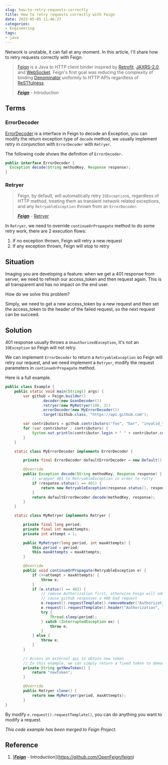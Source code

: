 ```yaml
---
slug: how-to-retry-requests-correctly
title: How to retry requests correctly with Feign
date: 2023-05-05 11:46:27
categories:
- Engineering
tags:
- java
---
```


Network is unstable, it can fail at any moment. In this article, I'll share how to retry requests correctly with Feign.

> [Feign](https://github.com/OpenFeign/feign/) is a Java to HTTP client binder inspired by [Retrofit](https://github.com/square/retrofit), [JAXRS-2.0](https://jax-rs-spec.java.net/nonav/2.0/apidocs/index.html), and [WebSocket](http://www.oracle.com/technetwork/articles/java/jsr356-1937161.html). Feign's first goal was reducing the complexity of binding [Denominator](https://github.com/Netflix/Denominator) uniformly to HTTP APIs regardless of [ReSTfulness](http://www.slideshare.net/adrianfcole/99problems).
>
> ***[Feign](https://github.com/OpenFeign/feign/#error-handling)*** - Introduction

<!--more-->

## Terms

### ErrorDecoder

[ErrorDecoder](https://github.com/OpenFeign/feign/#error-handling) is a interface in Feign to decode an Exception, you can modify the return exception type of `decode` method, we usually implement retry in conjunction with `ErrorDecoder` with `Retryer`.  

The following code shows the definition of `ErrorDecoder`.

```java
public interface ErrorDecoder {
  Exception decode(String methodKey, Response response);
}
```

### Retryer

> Feign, by default, will automatically retry `IOException`s, regardless of HTTP method, treating them as transient network related exceptions, and any `RetryableException` thrown from an `ErrorDecoder`. 
>
> ***[Feign](https://github.com/OpenFeign/feign/#error-handling)*** - [Retryer](https://github.com/OpenFeign/feign/#retry)

In `Retryer`, we need to override `continueOrPropagate` method to do some retry work, there are 2 execution flows:

1. If no exception thrown, Feign will retry a new request
2. If any exception thrown, Feign will stop to retry

## Situation

Imaging you are developing a feature: when we get a 401 response from server, we need to refresh our access_token and then request again. This is all transparent and has no impact on the end user.

How do we solve this problem?

Simply, we need to get a new access_token by a new request and then set the access_token to the header of the failed request, so the next request can be succeed.

## Solution 

401 response usually throws a `UnauthorizedException`, it's not an `IOException` so Feign will not retry. 

We can implement `ErrorDecoder` to return a `RetryableException` so Feign will retry our request, and we need implement a `Retryer`, modify the request parameters in `continueOrPropagate` method.

Here is a full example.

```java
public class Example {
    public static void main(String[] args) {
        var github = Feign.builder()
                .decoder(new GsonDecoder())
                .retryer(new MyRetryer(100, 3))
                .errorDecoder(new MyErrorDecoder())
                .target(Github.class, "https://api.github.com");

        var contributors = github.contributors("foo", "bar", "invalid_token");
        for (var contributor : contributors) {
            System.out.println(contributor.login + " " + contributor.contributions);
        }
    }

    static class MyErrorDecoder implements ErrorDecoder {

        private final ErrorDecoder defaultErrorDecoder = new Default();

        @Override
        public Exception decode(String methodKey, Response response) {
            // wrapper 401 to RetryableException in order to retry
            if (response.status() == 401) {
                return new RetryableException(response.status(), response.reason(), response.request().httpMethod(), null, response.request());
            }
            return defaultErrorDecoder.decode(methodKey, response);
        }
    }

    static class MyRetryer implements Retryer {

        private final long period;
        private final int maxAttempts;
        private int attempt = 1;

        public MyRetryer(long period, int maxAttempts) {
            this.period = period;
            this.maxAttempts = maxAttempts;
        }

        @Override
        public void continueOrPropagate(RetryableException e) {
            if (++attempt > maxAttempts) {
                throw e;
            }
            if (e.status() == 401) {
                // remove Authorization first, otherwise Feign will add a new Authorization header
                // cause github responses a 400 bad request
                e.request().requestTemplate().removeHeader("Authorization");
                e.request().requestTemplate().header("Authorization", "Bearer " + getNewToken());
                try {
                    Thread.sleep(period);
                } catch (InterruptedException ex) {
                    throw e;
                }
            } else {
                throw e;
            }
        }

        // Access an external api to obtain new token
        // In this example, we can simply return a fixed token to demonstrate how Retryer works
        private String getNewToken() {
            return "newToken";
        }

        @Override
        public Retryer clone() {
            return new MyRetryer(period, maxAttempts);
        }
}
```

By modify `e.request().requestTemplate()`, you can do anything you want to modify a request.

*This code example has been merged to Feign Project.*

## Reference

1. [***[Feign](https://github.com/OpenFeign/feign/#error-handling)*** - Introduction](https://github.com/OpenFeign/feign)
